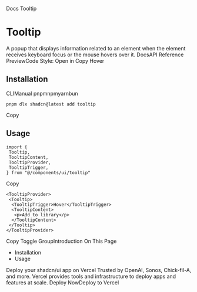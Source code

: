 Docs
Tooltip
# Tooltip
A popup that displays information related to an element when the element receives keyboard focus or the mouse hovers over it.
DocsAPI Reference
PreviewCode
Style: 
Open in Copy
Hover
## Installation
CLIManual
pnpmnpmyarnbun
```
pnpm dlx shadcn@latest add tooltip

```

Copy
## Usage
```
import {
 Tooltip,
 TooltipContent,
 TooltipProvider,
 TooltipTrigger,
} from "@/components/ui/tooltip"
```
Copy
```
<TooltipProvider>
 <Tooltip>
  <TooltipTrigger>Hover</TooltipTrigger>
  <TooltipContent>
   <p>Add to library</p>
  </TooltipContent>
 </Tooltip>
</TooltipProvider>
```
Copy
Toggle GroupIntroduction
On This Page
  * Installation
  * Usage


Deploy your shadcn/ui app on Vercel
Trusted by OpenAI, Sonos, Chick-fil-A, and more.
Vercel provides tools and infrastructure to deploy apps and features at scale.
Deploy NowDeploy to Vercel
